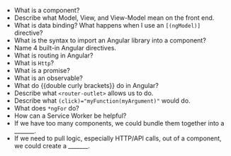 * What is a component? 
* Describe what Model, View, and View-Model mean on the front end.
* What is data binding? What happens when I use an `[(ngModel)]` directive?
* What is the syntax to import an Angular library into a component?
* Name 4 built-in Angular directives.
* What is routing in Angular?
* What is `Http`?
* What is a promise?
* What is an observable?
* What do {{double curly brackets}} do in Angular?
* Describe what `<router-outlet>` allows us to do.
* Describe what `(click)="myFunction(myArgument)"` would do.
* What does `*ngFor` do?
* How can a Service Worker be helpful?
* If we have too many components, we could bundle them together into a _______.
* If we need to pull logic, especially HTTP/API calls, out of a component, we could create a _______.
